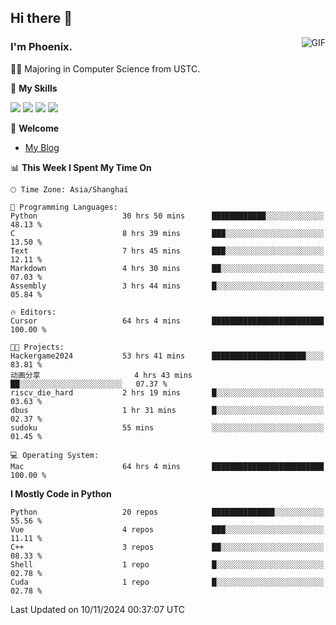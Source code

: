 ## Hi there 👋
<img align="right" alt="GIF" src="https://raw.githubusercontent.com/JoeyBling/JoeyBling/master/pic/pusheencode.gif" />

### I'm Phoenix.

👨‍🎓 Majoring in Computer Science from USTC.

🌟 **My Skills**

![](https://img.shields.io/badge/-Python-3e74a2?style=flat-square&logo=Python&logoColor=fff)
![](https://img.shields.io/badge/-C++-9f62a5?style=flat&logo=cplusplus&logoColor=white)
![](https://img.shields.io/badge/-Linux-185886?style=flat-square&logo=Linux&logoColor=fff)
![](https://img.shields.io/badge/-Rust-ff4136?style=flat-square&logo=Rust&logoColor=fff)

💬 **Welcome**

- [My Blog](https://ysy-phoenix.github.io/)

<!--START_SECTION:waka-->
📊 **This Week I Spent My Time On** 

```text
🕑︎ Time Zone: Asia/Shanghai

💬 Programming Languages: 
Python                   30 hrs 50 mins      ████████████░░░░░░░░░░░░░   48.13 % 
C                        8 hrs 39 mins       ███░░░░░░░░░░░░░░░░░░░░░░   13.50 % 
Text                     7 hrs 45 mins       ███░░░░░░░░░░░░░░░░░░░░░░   12.11 % 
Markdown                 4 hrs 30 mins       ██░░░░░░░░░░░░░░░░░░░░░░░   07.03 % 
Assembly                 3 hrs 44 mins       █░░░░░░░░░░░░░░░░░░░░░░░░   05.84 % 

🔥 Editors: 
Cursor                   64 hrs 4 mins       █████████████████████████   100.00 % 

🐱‍💻 Projects: 
Hackergame2024           53 hrs 41 mins      █████████████████████░░░░   83.81 % 
动画分享                     4 hrs 43 mins       ██░░░░░░░░░░░░░░░░░░░░░░░   07.37 % 
riscv_die_hard           2 hrs 19 mins       █░░░░░░░░░░░░░░░░░░░░░░░░   03.63 % 
dbus                     1 hr 31 mins        █░░░░░░░░░░░░░░░░░░░░░░░░   02.37 % 
sudoku                   55 mins             ░░░░░░░░░░░░░░░░░░░░░░░░░   01.45 % 

💻 Operating System: 
Mac                      64 hrs 4 mins       █████████████████████████   100.00 % 
```

**I Mostly Code in Python** 

```text
Python                   20 repos            ██████████████░░░░░░░░░░░   55.56 % 
Vue                      4 repos             ███░░░░░░░░░░░░░░░░░░░░░░   11.11 % 
C++                      3 repos             ██░░░░░░░░░░░░░░░░░░░░░░░   08.33 % 
Shell                    1 repo              █░░░░░░░░░░░░░░░░░░░░░░░░   02.78 % 
Cuda                     1 repo              █░░░░░░░░░░░░░░░░░░░░░░░░   02.78 % 
```




 Last Updated on 10/11/2024 00:37:07 UTC
<!--END_SECTION:waka-->

<!--
**ysy-phoenix/ysy-phoenix** is a ✨ _special_ ✨ repository because its `README.md` (this file) appears on your GitHub profile.

Here are some ideas to get you started:

- 🔭 I’m currently working on ...
- 🌱 I’m currently learning ...
- 👯 I’m looking to collaborate on ...
- 🤔 I’m looking for help with ...
- 💬 Ask me about ...
- 📫 How to reach me: ...
- 😄 Pronouns: ...
- ⚡ Fun fact: ...
-->
